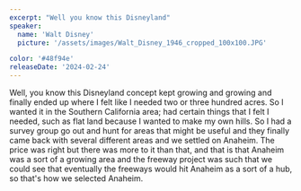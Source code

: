 ```yaml
---
excerpt: "Well you know this Disneyland"
speaker:
  name: 'Walt Disney'
  picture: '/assets/images/Walt_Disney_1946_cropped_100x100.JPG'

color: '#48f94e'
releaseDate: '2024-02-24'
---
```

Well, you know this Disneyland concept kept growing and growing and finally ended up where I felt like I needed two or three hundred acres. So I wanted it in the Southern California area; had certain things that I felt I needed, such as flat land because I wanted to make my own hills. So I had a survey group go out and hunt for areas that might be useful and they finally came back with several different areas and we settled on Anaheim. The price was right but there was more to it than that, and that is that Anaheim was a sort of a growing area and the freeway project was such that we could see that eventually the freeways would hit Anaheim as a sort of a hub, so that's how we selected Anaheim.
